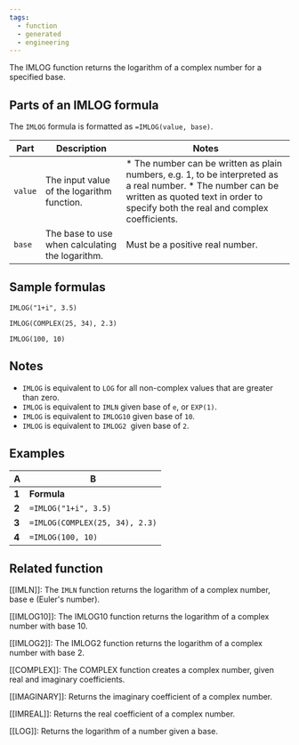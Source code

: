 ```yaml
---
tags:
  - function
  - generated
  - engineering
---
```


The IMLOG function returns the logarithm of a complex number for a specified base.

Parts of an IMLOG formula
-------------------------

The `IMLOG` formula is formatted as `=IMLOG(value, base)`.

| Part | Description | Notes |
| --- | --- | --- |
| `value` | The input value of the logarithm function. | * The number can be written as plain numbers, e.g. 1, to be interpreted as a real number. * The number can be written as quoted text in order to specify both the real and complex coefficients. |
| `base` | The base to use when calculating the logarithm. | Must be a positive real number. |

Sample formulas
---------------

`IMLOG("1+i", 3.5)`

`IMLOG(COMPLEX(25, 34), 2.3)`

`IMLOG(100, 10)`

Notes
-----

* `IMLOG` is equivalent to `LOG` for all non-complex values that are greater than zero.
* `IMLOG` is equivalent to `IMLN` given base of `e`, or `EXP(1)`.
* `IMLOG` is equivalent to `IMLOG10` given base of `10`.
* `IMLOG` is equivalent to `IMLOG2`  given base of `2`.

Examples
--------

| A | B |
| --- | --- |
| **1** | **Formula** | **Result** |
| **2** | `=IMLOG("1+i", 3.5)` | 0.276647377832556+0.626932774314643i |
| **3** | `=IMLOG(COMPLEX(25, 34), 2.3)` | 4.49324546771284+1.12470086031758i |
| **4** | `=IMLOG(100, 10)` | 2 |

Related function
----------------

[[IMLN]]: The `IMLN` function returns the logarithm of a complex number, base e (Euler's number).

[[IMLOG10]]: The IMLOG10 function returns the logarithm of a complex number with base 10.

[[IMLOG2]]: The IMLOG2 function returns the logarithm of a complex number with base 2.

[[COMPLEX]]: The COMPLEX function creates a complex number, given real and imaginary coefficients.

[[IMAGINARY]]: Returns the imaginary coefficient of a complex number.

[[IMREAL]]: Returns the real coefficient of a complex number.

[[LOG]]: Returns the logarithm of a number given a base.